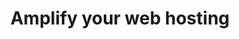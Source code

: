 ---
title: Amplify your web hosting
description: Amplify eases the way of hosting your web applications by leveraging CI/CD build tools and deploying your web app on S3 and securing with CloudFront. The feasility to add your own custom domain with Route53 for making the web applications production ready.
authorIds:
  - jones-zachariah-noel-n
href: https://dev.to/zachjonesnoel/amplify-your-web-hosting-3g4a
banner: "./banner.PNG"
platforms: 
  - JavaScript
  - VueJS
categories: 
  - Amplify CLI
  - Amplify Console
  - Hosting
---
